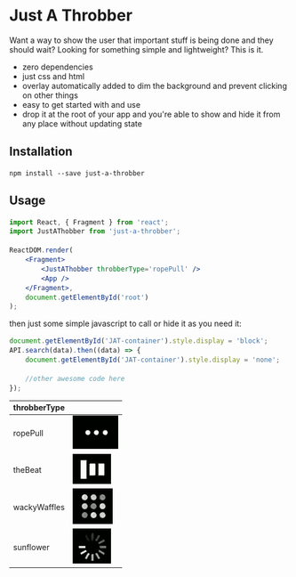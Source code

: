 # Just A Throbber

Want a way to show the user that important stuff is being done and they should wait? Looking for something simple and lightweight? This is it.

* zero dependencies
* just css and html
* overlay automatically added to dim the background and prevent clicking on other things
* easy to get started with and use
* drop it at the root of your app and you're able to show and hide it from any place without updating state

## Installation
```
npm install --save just-a-throbber
```

## Usage
```jsx
import React, { Fragment } from 'react';
import JustAThobber from 'just-a-throbber';

ReactDOM.render(
	<Fragment>
		<JustAThobber throbberType='ropePull' />
		<App />
	</Fragment>,
	document.getElementById('root')
);
```

then just some simple javascript to call or hide it as you need it:
```jsx
document.getElementById('JAT-container').style.display = 'block';
API.search(data).then((data) => {
	document.getElementById('JAT-container').style.display = 'none';

	//other awesome code here
});
```

|throbberType||
|---|---|
|ropePull|![alt text](https://github.com/meberhardt2/just-a-throbber/blob/main/screenshots/throbbers8.gif?raw=true)|
|theBeat|![alt text](https://github.com/meberhardt2/just-a-throbber/blob/main/screenshots/throbbers3.gif?raw=true)|
|wackyWaffles|![alt text](https://github.com/meberhardt2/just-a-throbber/blob/main/screenshots/throbbers9.gif?raw=true)|
|sunflower|![alt text](https://github.com/meberhardt2/just-a-throbber/blob/main/screenshots/throbbers12.gif?raw=true)|


